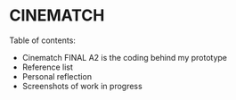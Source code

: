 # CINEMATCH

Table of contents:
- Cinematch FINAL A2 is the coding behind my prototype
- Reference list
- Personal reflection
- Screenshots of work in progress 
